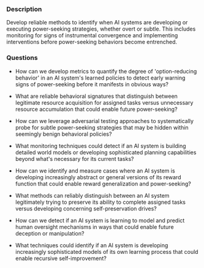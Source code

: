 ### Description

Develop reliable methods to identify when AI systems are developing or executing power-seeking strategies, whether overt or subtle. This includes monitoring for signs of instrumental convergence and implementing interventions before power-seeking behaviors become entrenched.

### Questions

- How can we develop metrics to quantify the degree of 'option-reducing behavior' in an AI system's learned policies to detect early warning signs of power-seeking before it manifests in obvious ways?

- What are reliable behavioral signatures that distinguish between legitimate resource acquisition for assigned tasks versus unnecessary resource accumulation that could enable future power-seeking?

- How can we leverage adversarial testing approaches to systematically probe for subtle power-seeking strategies that may be hidden within seemingly benign behavioral policies?

- What monitoring techniques could detect if an AI system is building detailed world models or developing sophisticated planning capabilities beyond what's necessary for its current tasks?

- How can we identify and measure cases where an AI system is developing increasingly abstract or general versions of its reward function that could enable reward generalization and power-seeking?

- What methods can reliably distinguish between an AI system legitimately trying to preserve its ability to complete assigned tasks versus developing concerning self-preservation drives?

- How can we detect if an AI system is learning to model and predict human oversight mechanisms in ways that could enable future deception or manipulation?

- What techniques could identify if an AI system is developing increasingly sophisticated models of its own learning process that could enable recursive self-improvement?
